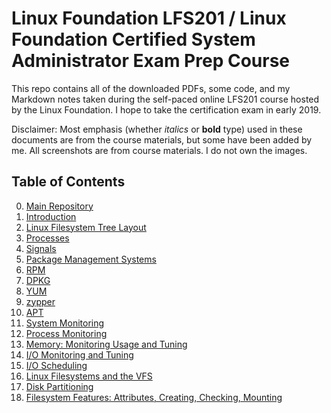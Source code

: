 # Linux Foundation LFS201 / Linux Foundation Certified System Administrator Exam Prep Course

This repo contains all of the downloaded PDFs, some code, and my Markdown notes taken during the self-paced online LFS201 course hosted by the Linux Foundation. I hope to take the certification exam in early 2019.

Disclaimer: Most emphasis (whether *italics* or **bold** type) used in these documents are from the course materials, but some have been added by me. All screenshots are from course materials. I do not own the images.

## Table of Contents
0. [Main Repository](https://github.com/schatto1/LFS201)
1. [Introduction](/Ch01-introduction/notes_Ch01.md)
2. [Linux Filesystem Tree Layout](/Ch02-filesystemtreelayout/notes_Ch02.md)
3. [Processes](/Ch03-processes/notes_Ch03.md)
4. [Signals](/Ch04-signals/notes_Ch04.md)
5. [Package Management Systems](/Ch05-packagemanagementsystems/notes_Ch05.md)
6. [RPM](/Ch06-rpm/notes_Ch06.md)
7. [DPKG](/Ch07-dpkg/notes_Ch07.md)
8. [YUM](/Ch08-yum/notes_Ch08.md)
9. [zypper](/Ch09-zypper/notes_Ch09.md)
10. [APT](/Ch10-apt/notes_Ch10.md)
11. [System Monitoring](/Ch11-systemmonitoring/notes_Ch11.md)
12. [Process Monitoring](/Ch12-processmonitoring/notes_Ch12.md)
13. [Memory: Monitoring Usage and Tuning](/Ch13-memory/notes_Ch13.md)
14. [I/O Monitoring and Tuning](/Ch14-io/notes_Ch14.md)
15. [I/O Scheduling](/Ch15-schedulingio/notes_Ch15.md)
16. [Linux Filesystems and the VFS](/Ch16-linuxfsvfs/notes_ch16.md)
17. [Disk Partitioning](/Ch17-diskpartitioning/notes_Ch17.md)
18. [Filesystem Features: Attributes, Creating, Checking, Mounting](/Ch18-fsfeatures/notes_Ch18.md)
